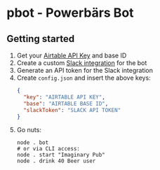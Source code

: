 # pbot - Powerbärs Bot

## Getting started

1. Get your [Airtable API Key](https://airtable.com/account) and base ID
2. Create a custom [Slack integration](https://YOUR-SLACK-TEAM.slack.com/apps/manage/custom-integrations) for the bot
3. Generate an API token for the Slack integration
4. Create `config.json` and insert the above keys:
   ```json
   {
     "key": "AIRTABLE API KEY",
     "base": "AIRTABLE BASE ID",
     "slackToken": "SLACK API TOKEN"
   }
   ```
5. Go nuts:
   ```
   node . bot
   # or via CLI access:
   node . start "Imaginary Pub"
   node . drink 40 Beer user
   ```

